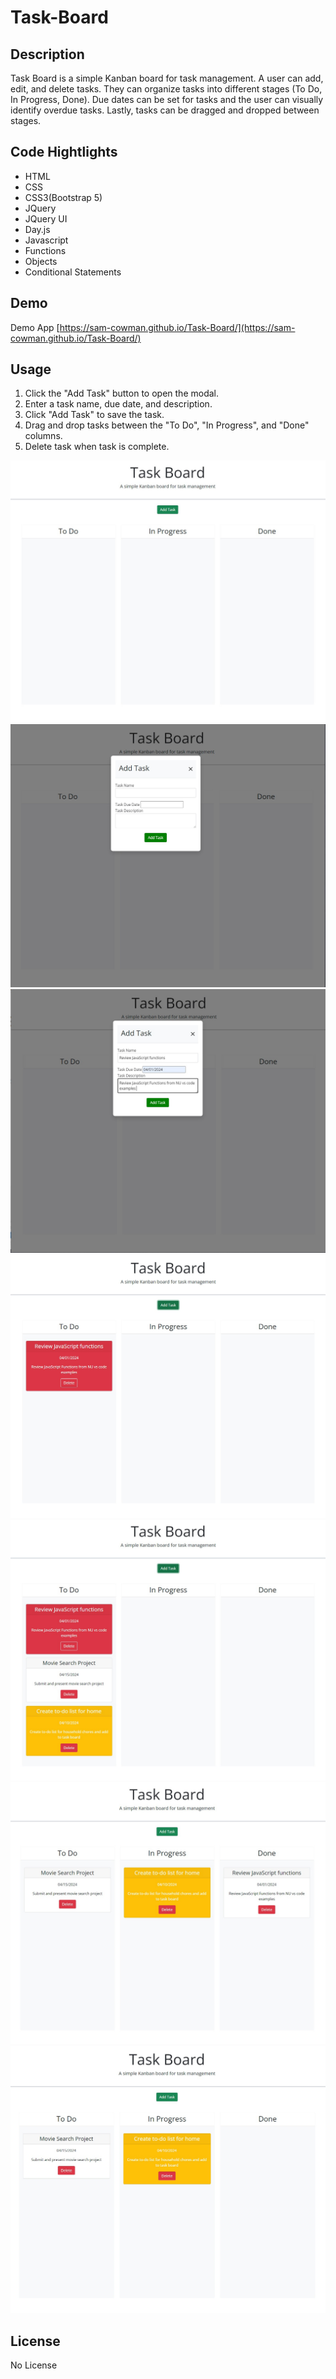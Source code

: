 # Task-Board

## Description
Task Board is a simple Kanban board for task management. A user can add, edit, and delete tasks. They can organize tasks into different stages (To Do, In Progress, Done). Due dates can be set for tasks and the user can visually identify overdue tasks. Lastly, tasks can be dragged and dropped between stages. 

## Code Hightlights
* HTML
* CSS
* CSS3(Bootstrap 5)
* JQuery
* JQuery UI
* Day.js
* Javascript 
* Functions
* Objects
* Conditional Statements

## Demo 
Demo App [https://sam-cowman.github.io/Task-Board/](https://sam-cowman.github.io/Task-Board/)

## Usage 
1. Click the "Add Task" button to open the modal.
2. Enter a task name, due date, and description.
3. Click "Add Task" to save the task.
4. Drag and drop tasks between the "To Do", "In Progress", and "Done" columns.
5. Delete task when task is complete.

![alttext](assets/images/inital-task-page.jpg)
![alttext](assets/images/task-modal.jpg)
![alttext](assets/images/task-info.jpg)
![alttext](assets/images/added-task.jpg)
![alttext](assets/images/full-task.jpg)
![alttext](assets/images/moved-tasks.jpg)
![alttext](assets/images/delete-task.jpg)

## License
No License